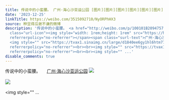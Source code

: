 ```yaml
---
title: 传说中的小蛮腰。 广州·海心沙亚运公园 [图片][图片][图片][图片][图片][图片]
date: '2023-12-25'
linkTitle: https://weibo.com/3515092710/NyORPhHX3
source: 种豆得瓜谢不谦的微博
description: '传说中的小蛮腰。 <a href="http://weibo.com/p/100101B2094757D06EAAF9429A" data-hide=""><span
  class="url-icon"><img style="width: 1rem;height: 1rem" src="https://h5.sinaimg.cn/upload/2015/09/25/3/timeline_card_small_location_default.png"
  referrerpolicy="no-referrer"></span><span class="surl-text">广州·海心沙亚运公园</span></a>
  <img style="" src="https://tvax1.sinaimg.cn/large/d1840ee6gy1hl6htm775dj20u0140aey.jpg"
  referrerpolicy="no-referrer"><br><br><img style="" src="https://tvax1.sinaimg.cn/large/d1840ee6gy1hl6htmodrrj20u01uothn.jpg"
  referrerpolicy="no-referrer"><br><br><img style="" ...'
disable_comments: true
---
```

传说中的小蛮腰。 <a href="http://weibo.com/p/100101B2094757D06EAAF9429A" data-hide=""><span class="url-icon"><img style="width: 1rem;height: 1rem" src="https://h5.sinaimg.cn/upload/2015/09/25/3/timeline_card_small_location_default.png" referrerpolicy="no-referrer"></span><span class="surl-text">广州·海心沙亚运公园</span></a> <img style="" src="https://tvax1.sinaimg.cn/large/d1840ee6gy1hl6htm775dj20u0140aey.jpg" referrerpolicy="no-referrer"><br><br><img style="" src="https://tvax1.sinaimg.cn/large/d1840ee6gy1hl6htmodrrj20u01uothn.jpg" referrerpolicy="no-referrer"><br><br><img style="" ...
